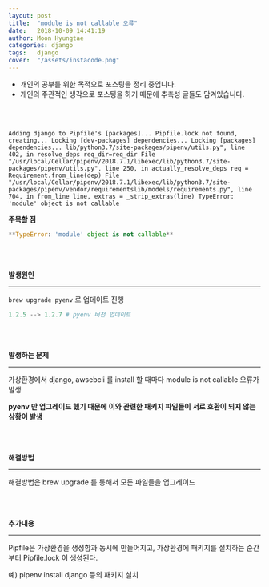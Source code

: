 ```yaml
---
layout: post
title:  "module is not callable 오류"
date:   2018-10-09 14:41:19
author: Moon Hyungtae
categories: django
tags:	django
cover:  "/assets/instacode.png"
---
```


- 개인의 공부를 위한 목적으로 포스팅을 정리 중입니다.
- 개인의 주관적인 생각으로 포스팅을 하기 때문에 추측성 글들도 담겨있습니다.

<br>
<br>

`Adding django to Pipfile's [packages]...
Pipfile.lock not found, creating...
Locking [dev-packages] dependencies...
Locking [packages] dependencies...
lib/python3.7/site-packages/pipenv/utils.py", line 402, in resolve_deps
    req_dir=req_dir
  File "/usr/local/Cellar/pipenv/2018.7.1/libexec/lib/python3.7/site-packages/pipenv/utils.py", line 250, in actually_resolve_deps
    req = Requirement.from_line(dep)
  File "/usr/local/Cellar/pipenv/2018.7.1/libexec/lib/python3.7/site-packages/pipenv/vendor/requirementslib/models/requirements.py", line 704, in from_line
    line, extras = _strip_extras(line)
TypeError: 'module' object is not callable`

**주목할 점**

```python
**TypeError: 'module' object is not callable**
```

<br>
<br>

**발생원인**

-------------------

`brew upgrade pyenv` 로 업데이트 진행

```python
1.2.5 --> 1.2.7 # pyenv 버전 업데이트
```

<br>
<br>

**발생하는 문제**

--------------------

가상환경에서 django, awsebcli 를 install 할 때마다 module is not callable 오류가 발생

**pyenv 만 업그레이드 했기 때문에 이와 관련한 패키지 파일들이 서로 호환이 되지 않는 상황이 발생**

<br>
<br>

**해결방법**

-----------------------

해결방법은 brew upgrade 를 통해서 모든 파일들을 업그레이드

<br>
<br>

**추가내용**

------------------------

Pipfile은 가상환경을 생성함과 동시에 만들어지고, 가상환경에 패키지를 설치하는 순간부터 Pipfile.lock 이 생성된다.

예) pipenv install django 등의 패키지 설치
